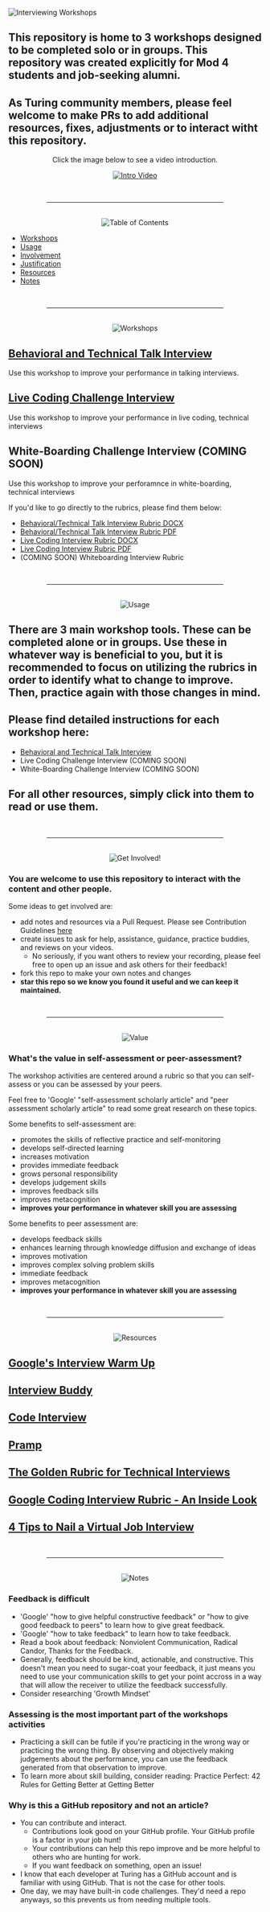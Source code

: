 
![Interviewing Workshops](./assets/banner.png "Interviewing Workshops")

## This repository is home to 3 workshops designed to be completed solo or in groups. This repository was created explicitly for Mod 4 students and job-seeking alumni. 

## As Turing community members, please feel welcome to make PRs to add additional resources, fixes, adjustments or to interact witht this repository. 

<div align="center">

Click the image below to see a video introduction.

[![Intro Video](./assets/video.png)](https://youtu.be/gLSt2lj5h3E "Intro Video")

</div>

<div align="center">
  <br/>
  <hr style="width: 70%"/>
  <br/>
  <picture>
    <img alt="Table of Contents" src="./assets/contents.png">
  </picture>
</div>

- [Workshops](#workshops)
- [Usage](#usage)
- [Involvement](#involvement)
- [Justification](#value)
- [Resources](#resources)
- [Notes](#notes)

<div align="center">
  <br/>
  <hr style="width: 70%"/>
  <br/>
  <picture name="workshops">
    <img alt="Workshops" src="./assets/workshops.png">
  </picture>
</div>

## [Behavioral and Technical Talk Interview](./Behavioral_and_Technical_Talk_Interview_Workshop/TALK_INTERVIEW_WORKSHOP.md)

Use this workshop to improve your performance in talking interviews. 

## [Live Coding Challenge Interview](./Live_Coding_Interview_Workshop/CODING_INTERVIEW_WORKSHOP.md)

Use this workshop to improve your performance in live coding, technical interviews

## White-Boarding Challenge Interview (COMING SOON)

Use this workshop to improve your perforamnce in white-boarding, technical interviews

If you'd like to go directly to the rubrics, please find them below: 
- [Behavioral/Technical Talk Interview Rubric DOCX](Behavioral_and_Technical_Talk_Interview_Workshop/Behavioral_and_Technical_Talk_Interview_Rubric.docx)
- [Behavioral/Technical Talk Interview Rubric PDF](./Behavioral_and_Technical_Talk_Interview_Workshop/Behavioral_and_Technical_Talk_Interview_Rubric.pdf)
- [Live Coding Interview Rubric DOCX](Live_Coding_Interview_Workshop/Live_Coding_Interview_Rubric.docx)
- [Live Coding Interview Rubric PDF](Live_Coding_Interview_Workshop/Live_Coding_Interview_Rubric.pdf)
- (COMING SOON) Whiteboarding Interview Rubric

<div align="center">
  <br/>
  <hr style="width: 70%"/>
  <br/>
  <picture name="usage">
    <img alt="Usage" src="./assets/usage.png">
  </picture>
</div>

## There are 3 main workshop tools. These can be completed alone or in groups. Use these in whatever way is beneficial to you, but it is recommended to focus on utilizing the rubrics in order to identify what to change to improve. Then, practice again with those changes in mind. 

## Please find detailed instructions for each workshop here: 

- [Behavioral and Technical Talk Interview](./Behavioral_and_Technical_Talk_Interview_Workshop/TALK_INTERVIEW_WORKSHOP.md)
- Live Coding Challenge Interview (COMING SOON)
- White-Boarding Challenge Interview (COMING SOON)

## For all other resources, simply click into them to read or use them.

<div align="center">
  <br/>
  <hr style="width: 70%"/>
  <br/>
  <picture name="involvement">
    <img alt="Get Involved!" src="./assets/get_involved.png">
  </picture>
</div>

### You are welcome to use this repository to interact with the content and other people.

Some ideas to get involved are:

- add notes and resources via a Pull Request. Please see Contribution Guidelines [here](./CONTRIBUTIONS.md)
- create issues to ask for help, assistance, guidance, practice buddies, and reviews on your videos. 
  - No seriously, if you want others to review your recording, please feel free to open up an issue and ask others for their feedback! 
- fork this repo to make your own notes and changes
- **star this repo so we know you found it useful and we can keep it maintained.**

<div align="center">
  <br/>
  <hr style="width: 70%"/>
  <br/>
  <picture name="value">
    <img alt="Value" src="./assets/value.png">
  </picture>
</div>

###  What's the value in self-assessment or peer-assessment? 

The workshop activities are centered around a rubric so that you can self-assess or you can be assessed by your peers. 

Feel free to 'Google' "self-assessment scholarly article" and "peer assessment scholarly article" to read some great research on these topics. 

Some benefits to self-assessment are:

- promotes the skills of reflective practice and self-monitoring
- develops self-directed learning
- increases motivation
- provides immediate feedback
- grows personal responsibility
- develops judgement skills
- improves feedback sills
- improves metacognition
- **improves your performance in whatever skill you are assessing**

Some benefits to peer assessment are: 

- develops feedback skills
- enhances learning through knowledge diffusion and exchange of ideas
- improves motivation
- improves complex solving problem skills
- immediate feedback
- improves metacognition
- **improves your performance in whatever skill you are assessing**

<div align="center">
  <br/>
  <hr style="width: 70%"/>
  <br/>
  <picture name="resources">
    <img alt="Resources" src="./assets/resources.png">
  </picture>
</div>

## [Google's Interview Warm Up](https://grow.google/certificates/interview-warmup/)

## [Interview Buddy](https://interviewbuddy.in/)

## [Code Interview](https://codeinterview.io/)

## [Pramp](https://www.pramp.com/#/)

## [The Golden Rubric for Technical Interviews](https://medium.com/swlh/the-golden-rubric-for-technical-interviews-2f087ef2ba1)

## [Google Coding Interview Rubric - An Inside Look](https://www.tryexponent.com/blog/google-coding-interview-rubric)

## [4 Tips to Nail a Virtual Job Interview](https://hbr.org/2021/03/4-tips-to-nail-a-virtual-job-interview)

<div align="center">
  <br/>
  <hr style="width: 70%"/>
  <br/>
  <picture name="notes">
    <img alt="Notes" src="./assets/notes.png">
  </picture>
</div>

### Feedback is difficult

- 'Google' "how to give helpful constructive feedback" or "how to give good feedback to peers" to learn how to give great feedback.
- 'Google' "how to take feedback" to learn how to take feedback. 
- Read a book about feedback: Nonviolent Communication, Radical Candor, Thanks for the Feedback.
- Generally, feedback should be kind, actionable, and constructive. This doesn't mean you need to sugar-coat your feedback, it just means you need to use your communication skills to get your point accross in a way that will allow the receiver to utilize the feedback successfully. 
- Consider researching 'Growth Mindset'

### Assessing is the most important part of the workshops activities

- Practicing a skill can be futile if you're practicing in the wrong way or practicing the wrong thing. By observing and objectively making judgements about the performance, you can use the feedback generated from that observation to improve. 
- To learn more about skill building, consider reading: Practice Perfect: 42 Rules for Getting Better at Getting Better

### Why is this a GitHub repository and not an article? 

- You can contribute and interact.
  - Contributions look good on your GitHub profile. Your GitHub profile is a factor in your job hunt!
  - Your contributions can help this repo improve and be more helpful to others who are hunting for work. 
  - If you want feedback on something, open an issue!
- I know that each developer at Turing has a GitHub account and is familiar with using GitHub. That is not the case for other tools. 
- One day, we may have built-in code challenges. They'd need a repo anyways, so this prevents us from needing multiple tools. 